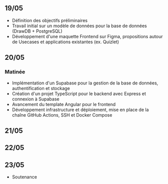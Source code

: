 ## 19/05

- Définition des objectifs préliminaires
- Travail initial sur un modèle de données pour la base de données (DrawDB + PostgreSQL)
- Développement d'une maquette Frontend sur Figma, propositions autour de Usecases et applications existantes (ex. Quizlet)

## 20/05

### Matinée
- Implémentation d'un Supabase pour la gestion de la base de données, authentification et stockage
- Création d'un projet TypeScript pour le backend avec Express et connexion à Supabase
- Avancement du template Angular pour le frontend
- Développement infrastructure et déploiement, mise en place de la chaîne GitHub Actions, SSH et Docker Compose

###

## 21/05

## 22/05

## 23/05

- Soutenance